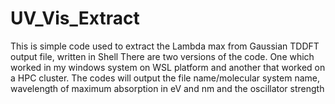 # UV_Vis_Extract
This is simple code used to extract the Lambda max from Gaussian TDDFT output file, written in Shell
There are two versions of the code. One which worked in my windows system on WSL platform and another that worked on a HPC cluster.
The codes will output the file name/molecular system name, wavelength of maximum absorption in eV and nm and the oscillator strength 
